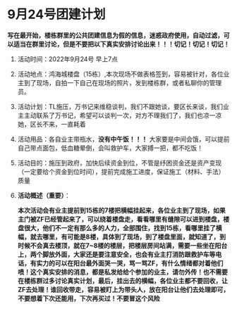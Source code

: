 # 9月24号团建计划

**写在最开始，楼栋群里的公共团建信息为假的信息，迷惑政府使用，自动过滤，可以适当在群里讨论，但是不要把以下真实安排讨论出来！！！切记！切记！切记！**

1. 活动时间：2022年9月24号 早上7点

2. 活动地点：鸿海城楼盘（15栋）,本次现场不做表格签到，容易被针对，各位业主到了现场，自拍一下自己在现场的照片，发到楼栋群，或者私聊你的管理员。

3. 活动计划：TL施压，万书记来维稳谈判，我们不跟她谈，要区长来谈，我们业主主动联系了万书记，希望可以谈判一次，对方不理我们了，我们也凉一凉她，区长不来，一直耗着

4. 活动用品：各自业主带瓶水，**没有中午饭！！！** 大家要是中间会饿，可以提前自己带点面包，低血糖晕倒，会叫救护车，大家搏一把，都不吃饭！

5. 活动目的：施压到政府，加快后续资金到位，不管是纾困资金还是资产变现（一定要给个资金到位时间），提前完成施工进度，保证施工（材料、手法）质量

6. **活动概述（重要）**：

   **本次活动会有业主提前到15栋的7楼把横幅挂起来，各位业主到了现场，如果主门被ZF已经管起来了，可以绕着楼盘走，看看哪里有缝隙可以进到楼盘，楼盘很大，他们不一定有那么多的人力，全部围住，找到15栋，看哪里挂了横幅，就去哪里，有可能是8楼，具体到了现场，到了楼盘里面，就知道了，到时候不会真去楼顶，就在7~8楼的楼层，把楼层房间站满，需要一些坐在阳台上，两个脚放外面，大家还是要注意安全，也会有业主打消防跟救护车等电话，有实力的可以在阳台最外面哭一哭，骂一骂ZF，有什么情绪都对着他们喷！这个真实安排的消息，都是私发给给个参加的业主，请勿外传！也不需要在楼栋群过多讨论真实计划，最后，挂出去的横幅，各位业主都不要回收，让ZF去处理！谁回收带走，容易被盯上为带头人，放在阳台让他们去处理即可，不要想着下次还能用，下次再买过！不要冒这个风险**
   
   

